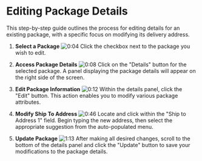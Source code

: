 # Editing Package Details

This step-by-step guide outlines the process for editing details for an existing package, with a specific focus on modifying its delivery address.

1.  **Select a Package** ![0:04](./images/20250620_104119/step_1_at_4s.png)
    Click the checkbox next to the package you wish to edit.

2.  **Access Package Details** ![0:08](./images/20250620_104119/step_2_at_8s.png)
    Click on the "Details" button for the selected package. A panel displaying the package details will appear on the right side of the screen.

3.  **Edit Package Information** ![0:12](./images/20250620_104119/step_4_at_12s.png)
    Within the details panel, click the "Edit" button. This action enables you to modify various package attributes.

4.  **Modify Ship To Address** ![0:46](./images/20250620_104119/step_5_at_46s.png)
    Locate and click within the "Ship to Address 1" field. Begin typing the new address, then select the appropriate suggestion from the auto-populated menu.

5.  **Update Package** ![1:13](./images/20250620_104119/step_3_at_73s.png)
    After making all desired changes, scroll to the bottom of the details panel and click the "Update" button to save your modifications to the package details.